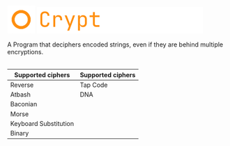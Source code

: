 <img src="https://github.com/fosterchild1/Cryptographer/blob/master/resources/icon.ico" width="64" height="64"> <img src="https://github.com/fosterchild1/Cryptographer/blob/master/resources/text.png" width="381" height="61"> 

A Program that deciphers encoded strings, even if they are behind multiple encryptions.
<br/><br/>

| <b>Supported ciphers</b> | <b>Supported ciphers</b> |
| ---  | --- |
| Reverse | Tap Code |
| Atbash | DNA |
| Baconian |
| Morse |
| Keyboard Substitution |
| Binary |
